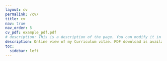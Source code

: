 ```yaml
---
layout: cv
permalink: /cv/
title: cv
nav: true
nav_order: 5
cv_pdf: example_pdf.pdf
# description: This is a description of the page. You can modify it in '_pages/cv.md'. You can also change or remove the top pdf download button.
description: Online view of my Curriculum vitae. PDF download is available.
toc:
  sidebar: left
---
```

